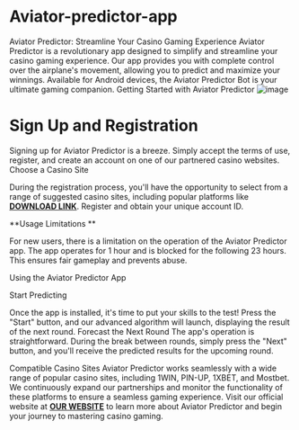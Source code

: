 # Aviator-predictor-app
Aviator Predictor: Streamline Your Casino Gaming Experience
Aviator Predictor is a revolutionary app designed to simplify and streamline your casino gaming experience. Our app provides you with complete control over the airplane's movement, allowing you to predict and maximize your winnings. Available for Android devices, the Aviator Predictor Bot is your ultimate gaming companion.
Getting Started with Aviator Predictor
![image](https://github.com/aviatbet/Aviator-predictor-app/assets/169057273/d1248e43-ddf0-4192-8745-1a65a083d62c)

# Sign Up and Registration

Signing up for Aviator Predictor is a breeze. Simply accept the terms of use, register, and create an account on one of our partnered casino websites.
Choose a Casino Site

During the registration process, you'll have the opportunity to select from a range of suggested casino sites, including popular platforms like [**DOWNLOAD LINK**](https://leezeept.com/4/7443602). Register and obtain your unique account ID.

**Usage Limitations
**

For new users, there is a limitation on the operation of the Aviator Predictor app. The app operates for 1 hour and is blocked for the following 23 hours. This ensures fair gameplay and prevents abuse.

Using the Aviator Predictor App

Start Predicting

Once the app is installed, it's time to put your skills to the test! Press the "Start" button, and our advanced algorithm will launch, displaying the result of the next round.
Forecast the Next Round
The app's operation is straightforward. During the break between rounds, simply press the "Next" button, and you'll receive the predicted results for the upcoming round.

Compatible Casino Sites
Aviator Predictor works seamlessly with a wide range of popular casino sites, including 1WIN, PIN-UP, 1XBET, and Mostbet. We continuously expand our partnerships and monitor the functionality of these platforms to ensure a seamless gaming experience.
Visit our official website at [**OUR WEBSITE**](https://leezeept.com/4/7443602) to learn more about Aviator Predictor and begin your journey to mastering casino gaming.
